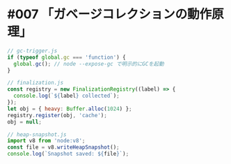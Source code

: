 # #007 「ガベージコレクションの動作原理」

```javascript
// gc-trigger.js
if (typeof global.gc === 'function') {
  global.gc(); // node --expose-gc で明示的にGCを起動
}
```

```javascript
// finalization.js
const registry = new FinalizationRegistry((label) => {
  console.log(`${label} collected`);
});
let obj = { heavy: Buffer.alloc(1024) };
registry.register(obj, 'cache');
obj = null;
```

```javascript
// heap-snapshot.js
import v8 from 'node:v8';
const file = v8.writeHeapSnapshot();
console.log(`Snapshot saved: ${file}`);
```
